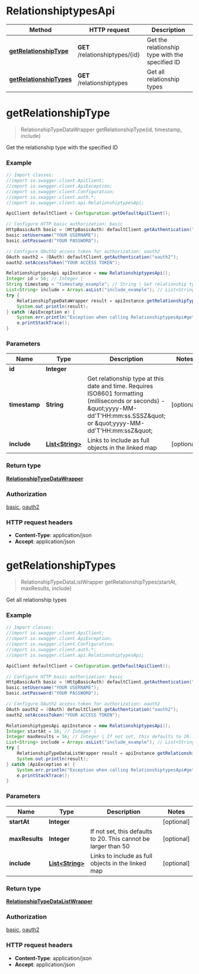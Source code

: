 # RelationshiptypesApi

Method | HTTP request | Description
------------- | ------------- | -------------
[**getRelationshipType**](RelationshiptypesApi.md#getRelationshipType) | **GET** /relationshiptypes/{id} | Get the relationship type with the specified ID
[**getRelationshipTypes**](RelationshiptypesApi.md#getRelationshipTypes) | **GET** /relationshiptypes | Get all relationship types


<a name="getRelationshipType"></a>
# **getRelationshipType**
> RelationshipTypeDataWrapper getRelationshipType(id, timestamp, include)

Get the relationship type with the specified ID



### Example
```java
// Import classes:
//import io.swagger.client.ApiClient;
//import io.swagger.client.ApiException;
//import io.swagger.client.Configuration;
//import io.swagger.client.auth.*;
//import io.swagger.client.api.RelationshiptypesApi;

ApiClient defaultClient = Configuration.getDefaultApiClient();

// Configure HTTP basic authorization: basic
HttpBasicAuth basic = (HttpBasicAuth) defaultClient.getAuthentication("basic");
basic.setUsername("YOUR USERNAME");
basic.setPassword("YOUR PASSWORD");

// Configure OAuth2 access token for authorization: oauth2
OAuth oauth2 = (OAuth) defaultClient.getAuthentication("oauth2");
oauth2.setAccessToken("YOUR ACCESS TOKEN");

RelationshiptypesApi apiInstance = new RelationshiptypesApi();
Integer id = 56; // Integer | 
String timestamp = "timestamp_example"; // String | Get relationship type at this date and time. Requires ISO8601 formatting (milliseconds or seconds) - \"yyyy-MM-dd'T'HH:mm:ss.SSSZ\" or \"yyyy-MM-dd'T'HH:mm:ssZ\"
List<String> include = Arrays.asList("include_example"); // List<String> | Links to include as full objects in the linked map
try {
    RelationshipTypeDataWrapper result = apiInstance.getRelationshipType(id, timestamp, include);
    System.out.println(result);
} catch (ApiException e) {
    System.err.println("Exception when calling RelationshiptypesApi#getRelationshipType");
    e.printStackTrace();
}
```

### Parameters

Name | Type | Description  | Notes
------------- | ------------- | ------------- | -------------
 **id** | **Integer**|  |
 **timestamp** | **String**| Get relationship type at this date and time. Requires ISO8601 formatting (milliseconds or seconds) - \&quot;yyyy-MM-dd&#39;T&#39;HH:mm:ss.SSSZ\&quot; or \&quot;yyyy-MM-dd&#39;T&#39;HH:mm:ssZ\&quot; | [optional]
 **include** | [**List&lt;String&gt;**](String.md)| Links to include as full objects in the linked map | [optional]

### Return type

[**RelationshipTypeDataWrapper**](RelationshipTypeDataWrapper.md)

### Authorization

[basic](../README.md#basic), [oauth2](../README.md#oauth2)

### HTTP request headers

 - **Content-Type**: application/json
 - **Accept**: application/json

<a name="getRelationshipTypes"></a>
# **getRelationshipTypes**
> RelationshipTypeDataListWrapper getRelationshipTypes(startAt, maxResults, include)

Get all relationship types



### Example
```java
// Import classes:
//import io.swagger.client.ApiClient;
//import io.swagger.client.ApiException;
//import io.swagger.client.Configuration;
//import io.swagger.client.auth.*;
//import io.swagger.client.api.RelationshiptypesApi;

ApiClient defaultClient = Configuration.getDefaultApiClient();

// Configure HTTP basic authorization: basic
HttpBasicAuth basic = (HttpBasicAuth) defaultClient.getAuthentication("basic");
basic.setUsername("YOUR USERNAME");
basic.setPassword("YOUR PASSWORD");

// Configure OAuth2 access token for authorization: oauth2
OAuth oauth2 = (OAuth) defaultClient.getAuthentication("oauth2");
oauth2.setAccessToken("YOUR ACCESS TOKEN");

RelationshiptypesApi apiInstance = new RelationshiptypesApi();
Integer startAt = 56; // Integer | 
Integer maxResults = 56; // Integer | If not set, this defaults to 20. This cannot be larger than 50
List<String> include = Arrays.asList("include_example"); // List<String> | Links to include as full objects in the linked map
try {
    RelationshipTypeDataListWrapper result = apiInstance.getRelationshipTypes(startAt, maxResults, include);
    System.out.println(result);
} catch (ApiException e) {
    System.err.println("Exception when calling RelationshiptypesApi#getRelationshipTypes");
    e.printStackTrace();
}
```

### Parameters

Name | Type | Description  | Notes
------------- | ------------- | ------------- | -------------
 **startAt** | **Integer**|  | [optional]
 **maxResults** | **Integer**| If not set, this defaults to 20. This cannot be larger than 50 | [optional]
 **include** | [**List&lt;String&gt;**](String.md)| Links to include as full objects in the linked map | [optional]

### Return type

[**RelationshipTypeDataListWrapper**](RelationshipTypeDataListWrapper.md)

### Authorization

[basic](../README.md#basic), [oauth2](../README.md#oauth2)

### HTTP request headers

 - **Content-Type**: application/json
 - **Accept**: application/json

